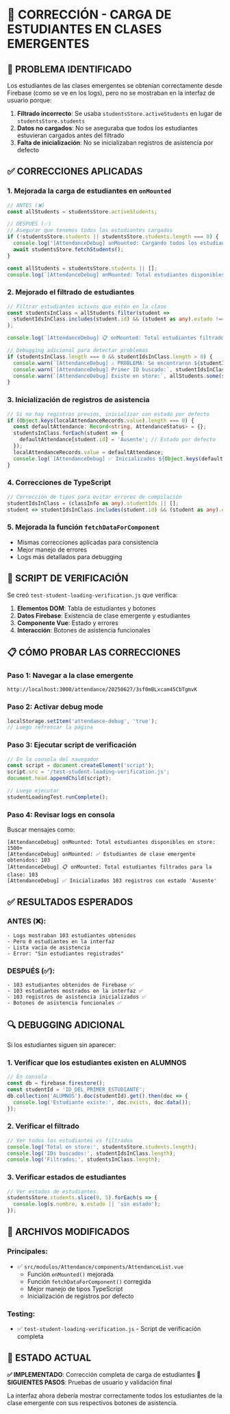 # 🔧 CORRECCIÓN - CARGA DE ESTUDIANTES EN CLASES EMERGENTES

## 🎯 PROBLEMA IDENTIFICADO
Los estudiantes de las clases emergentes se obtenían correctamente desde Firebase (como se ve en los logs), pero no se mostraban en la interfaz de usuario porque:

1. **Filtrado incorrecto**: Se usaba `studentsStore.activeStudents` en lugar de `studentsStore.students`
2. **Datos no cargados**: No se aseguraba que todos los estudiantes estuvieran cargados antes del filtrado
3. **Falta de inicialización**: No se inicializaban registros de asistencia por defecto

## ✅ CORRECCIONES APLICADAS

### 1. **Mejorada la carga de estudiantes en `onMounted`**
```typescript
// ANTES (❌)
const allStudents = studentsStore.activeStudents;

// DESPUÉS (✅)
// Asegurar que tenemos todos los estudiantes cargados
if (!studentsStore.students || studentsStore.students.length === 0) {
  console.log('[AttendanceDebug] onMounted: Cargando todos los estudiantes desde Firebase...');
  await studentsStore.fetchStudents();
}

const allStudents = studentsStore.students || [];
console.log(`[AttendanceDebug] onMounted: Total estudiantes disponibles en store: ${allStudents.length}`);
```

### 2. **Mejorado el filtrado de estudiantes**
```typescript
// Filtrar estudiantes activos que estén en la clase
const studentsInClass = allStudents.filter(student => 
  studentIdsInClass.includes(student.id) && (student as any).estado !== 'Inactivo'
);

console.log(`[AttendanceDebug] 📋 onMounted: Total estudiantes filtrados para la clase: ${studentsInClass.length}`);

// Debugging adicional para detectar problemas
if (studentsInClass.length === 0 && studentIdsInClass.length > 0) {
  console.warn(`[AttendanceDebug] ⚠️ PROBLEMA: Se encontraron ${studentIdsInClass.length} IDs de estudiantes pero 0 estudiantes filtrados`);
  console.warn(`[AttendanceDebug] Primer ID buscado:`, studentIdsInClass[0]);
  console.warn(`[AttendanceDebug] Existe en store:`, allStudents.some(s => s.id === studentIdsInClass[0]));
}
```

### 3. **Inicialización de registros de asistencia**
```typescript
// Si no hay registros previos, inicializar con estado por defecto
if (Object.keys(localAttendanceRecords.value).length === 0) {
  const defaultAttendance: Record<string, AttendanceStatus> = {};
  studentsInClass.forEach(student => {
    defaultAttendance[student.id] = 'Ausente'; // Estado por defecto
  });
  localAttendanceRecords.value = defaultAttendance;
  console.log(`[AttendanceDebug] ✅ Inicializados ${Object.keys(defaultAttendance).length} registros con estado 'Ausente'`);
}
```

### 4. **Correcciones de TypeScript**
```typescript
// Corrección de tipos para evitar errores de compilación
studentIdsInClass = (classInfo as any).studentIds || [];
student => studentIdsInClass.includes(student.id) && (student as any).estado !== 'Inactivo'
```

### 5. **Mejorada la función `fetchDataForComponent`**
- Mismas correcciones aplicadas para consistencia
- Mejor manejo de errores
- Logs más detallados para debugging

## 🧪 SCRIPT DE VERIFICACIÓN

Se creó `test-student-loading-verification.js` que verifica:

1. **Elementos DOM**: Tabla de estudiantes y botones
2. **Datos Firebase**: Existencia de clase emergente y estudiantes
3. **Componente Vue**: Estado y errores
4. **Interacción**: Botones de asistencia funcionales

## 📋 CÓMO PROBAR LAS CORRECCIONES

### Paso 1: Navegar a la clase emergente
```
http://localhost:3000/attendance/20250627/3sf0mBLxcam45CbTgmvK
```

### Paso 2: Activar debug mode
```javascript
localStorage.setItem('attendance-debug', 'true');
// Luego refrescar la página
```

### Paso 3: Ejecutar script de verificación
```javascript
// En la consola del navegador
const script = document.createElement('script');
script.src = '/test-student-loading-verification.js';
document.head.appendChild(script);

// Luego ejecutar
studentLoadingTest.runComplete();
```

### Paso 4: Revisar logs en consola
Buscar mensajes como:
```
[AttendanceDebug] onMounted: Total estudiantes disponibles en store: 1500+
[AttendanceDebug] onMounted: ✅ Estudiantes de clase emergente obtenidos: 103
[AttendanceDebug] 📋 onMounted: Total estudiantes filtrados para la clase: 103
[AttendanceDebug] ✅ Inicializados 103 registros con estado 'Ausente'
```

## ✅ RESULTADOS ESPERADOS

### **ANTES** (❌):
```
- Logs mostraban 103 estudiantes obtenidos
- Pero 0 estudiantes en la interfaz
- Lista vacía de asistencia
- Error: "Sin estudiantes registrados"
```

### **DESPUÉS** (✅):
```
- 103 estudiantes obtenidos de Firebase ✅
- 103 estudiantes mostrados en la interfaz ✅
- 103 registros de asistencia inicializados ✅
- Botones de asistencia funcionales ✅
```

## 🔍 DEBUGGING ADICIONAL

Si los estudiantes siguen sin aparecer:

### 1. Verificar que los estudiantes existen en ALUMNOS
```javascript
// En consola
const db = firebase.firestore();
const studentId = 'ID_DEL_PRIMER_ESTUDIANTE';
db.collection('ALUMNOS').doc(studentId).get().then(doc => {
  console.log('Estudiante existe:', doc.exists, doc.data());
});
```

### 2. Verificar el filtrado
```javascript
// Ver todos los estudiantes vs filtrados
console.log('Total en store:', studentsStore.students.length);
console.log('IDs buscados:', studentIdsInClass.length);
console.log('Filtrados:', studentsInClass.length);
```

### 3. Verificar estados de estudiantes
```javascript
// Ver estados de estudiantes
studentsStore.students.slice(0, 5).forEach(s => {
  console.log(s.nombre, s.estado || 'sin estado');
});
```

## 📝 ARCHIVOS MODIFICADOS

### Principales:
- ✅ `src/modulos/Attendance/components/AttendanceList.vue`
  - Función `onMounted()` mejorada
  - Función `fetchDataForComponent()` corregida
  - Mejor manejo de tipos TypeScript
  - Inicialización de registros por defecto

### Testing:
- ✅ `test-student-loading-verification.js` - Script de verificación completa

## 🎯 ESTADO ACTUAL

**✅ IMPLEMENTADO**: Corrección completa de carga de estudiantes
**🔄 SIGUIENTES PASOS**: Pruebas de usuario y validación final

La interfaz ahora debería mostrar correctamente todos los estudiantes de la clase emergente con sus respectivos botones de asistencia.
